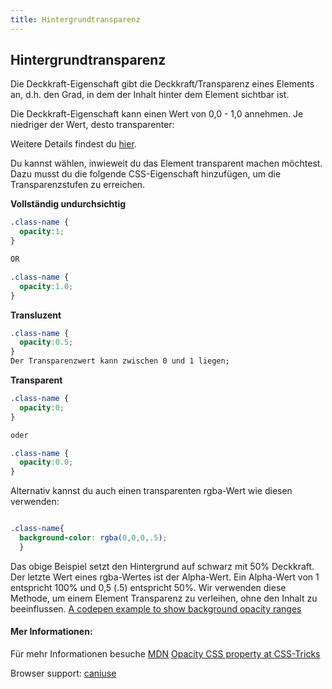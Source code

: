 ```yaml
---
title: Hintergrundtransparenz
---
```

## Hintergrundtransparenz

Die Deckkraft-Eigenschaft gibt die Deckkraft/Transparenz eines Elements an, d.h. den Grad, in dem der Inhalt hinter dem Element sichtbar ist.

Die Deckkraft-Eigenschaft kann einen Wert von 0,0 - 1,0 annehmen. Je niedriger der Wert, desto transparenter:

Weitere Details findest du <a href='https://www.w3schools.com/css/css_image_transparency.asp' target='_blank' rel='nofollow'>hier</a>.

Du kannst wählen, inwieweit du das Element transparent machen möchtest.
Dazu musst du die folgende CSS-Eigenschaft hinzufügen, um die Transparenzstufen zu erreichen.

**Vollständig undurchsichtig**
```css
.class-name {
  opacity:1;
}

OR

.class-name {
  opacity:1.0;
}
```
**Transluzent**
```css
.class-name {
  opacity:0.5;
}
Der Transparenzwert kann zwischen 0 und 1 liegen;
```
**Transparent**
```css
.class-name {
  opacity:0;
}

oder

.class-name {
  opacity:0.0;
}
```
Alternativ kannst du auch einen transparenten rgba-Wert wie diesen verwenden:
```css

.class-name{
  background-color: rgba(0,0,0,.5);
  }
 ```
Das obige Beispiel setzt den Hintergrund auf schwarz mit 50% Deckkraft. Der letzte Wert eines rgba-Wertes ist der Alpha-Wert. Ein Alpha-Wert von 1 entspricht 100% und 0,5 (.5) entspricht 50%. Wir verwenden diese Methode, um einem Element Transparenz zu verleihen, ohne den Inhalt zu beeinflussen.
[A codepen example to show background opacity ranges](https://codepen.io/lvcoulter/full/dVrwmK/)


#### Mer Informationen:
Für mehr Informationen besuche [MDN](https://developer.mozilla.org/de-DE/docs/Web/CSS/opacity)
[Opacity CSS property at CSS-Tricks](https://css-tricks.com/almanac/properties/o/opacity/)

Browser support: <a href= 'https://caniuse.com/#search=opacity' target= '_blank' rel= 'nofollow'>caniuse</a>
